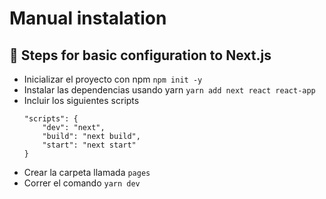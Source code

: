# Manual instalation

## 🦶 Steps for basic configuration to Next.js
- Inicializar el proyecto con npm `npm init -y`
- Instalar las dependencias usando yarn `yarn add next react react-app`
- Incluir los siguientes scripts 
    ``` 
    "scripts": {
        "dev": "next",
        "build": "next build",
        "start": "next start"
    }
    ```
- Crear la carpeta llamada `pages`
- Correr el comando `yarn dev`